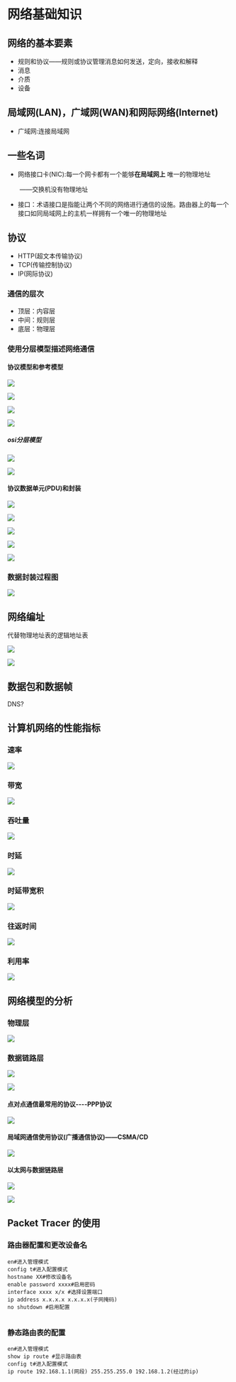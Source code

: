 # 网络基础知识

## 网络的基本要素

- 规则和协议——规则或协议管理消息如何发送，定向，接收和解释
- 消息
- 介质
- 设备

## 局域网(LAN)，广域网(WAN)和网际网络(Internet)

- 广域网:连接局域网

## 一些名词

- 网络接口卡(NIC):每一个网卡都有一个能够**在局域网上** 唯一的物理地址

  ​	——交换机没有物理地址

- 接口：术语接口是指能让两个不同的网络进行通信的设施。路由器上的每一个接口如同局域网上的主机一样拥有一个唯一的物理地址

## 协议

- HTTP(超文本传输协议)
- TCP(传输控制协议)
- IP(网际协议)

### 通信的层次

- 顶层：内容层
- 中间：规则层
- 底层：物理层



### 使用分层模型描述网络通信

#### 协议模型和参考模型

![](http://ww1.sinaimg.cn/large/006pWR9aly1g5c309z6zgj30qb063n1g.jpg)

![](http://ww1.sinaimg.cn/large/006pWR9aly1g5c30wi1p4j30my0i6gtf.jpg)

![](http://ww1.sinaimg.cn/large/006pWR9agy1g5c32lz8jqj30s3085n09.jpg)

![](http://ww1.sinaimg.cn/large/006pWR9aly1g5d4hvgrq5j30el08sad2.jpg)

##### osi分层模型

![](http://ww1.sinaimg.cn/large/006pWR9agy1g5d1mbfukaj30fj09h798.jpg)

![](http://ww1.sinaimg.cn/large/006pWR9agy1g5d3kbd008j30ky034mzz.jpg)

#### 协议数据单元(PDU)和封装

![](http://ww1.sinaimg.cn/large/006pWR9aly1g5c36pteekj30rr0750vk.jpg)

![](http://ww1.sinaimg.cn/large/006pWR9aly1g5c37lkjocj30kl0bxwij.jpg)

![](http://ww1.sinaimg.cn/large/006pWR9agy1g5c3c8wc1dj30ry0c0jxt.jpg)

![](http://ww1.sinaimg.cn/large/006pWR9agy1g5c3dympwnj30cl0ac41m.jpg)

![](http://ww1.sinaimg.cn/large/006pWR9aly1g5d4maba7sj30x30aw431.jpg)

### 数据封装过程图

![](http://ww1.sinaimg.cn/large/006pWR9aly1g5d4kf6mbtj30tp0n7akk.jpg)

## 网络编址

代替物理地址表的逻辑地址表

![](http://ww1.sinaimg.cn/large/006pWR9aly1g5c5ottjmkj30ju05vq5h.jpg)

![](http://ww1.sinaimg.cn/large/006pWR9agy1g5c5t8sqjcj30px0axjub.jpg)



 ## 数据包和数据帧

DNS?

## 计算机网络的性能指标

### 速率

![](http://ww1.sinaimg.cn/large/006pWR9agy1g5d8q2kkm5j30s30hm47g.jpg)

### 带宽

![](http://ww1.sinaimg.cn/large/006pWR9agy1g5d8rxh76oj30q90anadx.jpg)

### 吞吐量

![](http://ww1.sinaimg.cn/large/006pWR9aly1g5d8tf1pfhj30ro09r0vu.jpg)

### 时延

![](http://ww1.sinaimg.cn/large/006pWR9aly1g5d8u7dtb9j30nx0fmdmq.jpg)

### 时延带宽积

![](http://ww1.sinaimg.cn/large/006pWR9aly1g5d9474iq2j30qp0de0x8.jpg)

### 往返时间

![](http://ww1.sinaimg.cn/large/006pWR9aly1g5d95hzpfpj30an03r750.jpg)

### 利用率

![](http://ww1.sinaimg.cn/large/006pWR9aly1g5d96exfxij30x10k1thx.jpg)

## 网络模型的分析
### 物理层

![](http://ww1.sinaimg.cn/large/006pWR9aly1g5daomicaij30ta0e8aki.jpg)

### 数据链路层

![](http://ww1.sinaimg.cn/large/006pWR9aly1g5efxhmim7j30md0fun4i.jpg)

![](http://ww1.sinaimg.cn/large/006pWR9agy1g5dgjchhdsj30yc0oq7u8.jpg)

#### 点对点通信最常用的协议----PPP协议

![](http://ww1.sinaimg.cn/large/006pWR9aly1g5eg0f1dk0j30xn0oa1b8.jpg)

#### 局域网通信使用协议(广播通信协议)——CSMA/CD

![](http://ww1.sinaimg.cn/large/006pWR9aly1g5eg4gdgqyj30xr0octow.jpg)

#### 以太网与数据链路层

![](http://ww1.sinaimg.cn/large/006pWR9agy1g5eg63y4jcj30vf0hmkcx.jpg)

![](http://ww1.sinaimg.cn/large/006pWR9aly1g5ehvs2mhdj30um0jq4bs.jpg)

## Packet Tracer 的使用

### 路由器配置和更改设备名

```shell
en#进入管理模式
config t#进入配置模式
hostname XX#修改设备名
enable password xxxx#启用密码
interface xxxx x/x #选择设置端口
ip address x.x.x.x x.x.x.x(子网掩码)
no shutdown #启用配置


```

### 静态路由表的配置

```shell
en#进入管理模式
show ip route #显示路由表
config t#进入配置模式
ip route 192.168.1.1(网段) 255.255.255.0 192.168.1.2(经过的ip)

```

